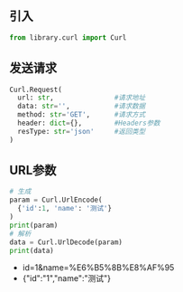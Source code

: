 ## 引入
```python
from library.curl import Curl
```

## 发送请求
```python
Curl.Request(
  url: str,               #请求地址
  data: str='',           #请求数据
  method: str='GET',      #请求方式
  header: dict={},        #Headers参数
  resType: str='json'     #返回类型
)
```

## URL参数
```python
# 生成
param = Curl.UrlEncode(
  {'id':1, 'name': '测试'}
)
print(param)
# 解析
data = Curl.UrlDecode(param)
print(data)
```
- id=1&name=%E6%B5%8B%E8%AF%95
- {"id":"1","name":"测试"}
